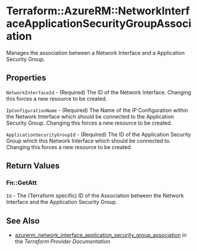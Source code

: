 # Terraform::AzureRM::NetworkInterfaceApplicationSecurityGroupAssociation

Manages the association between a Network Interface and a Application Security Group.

## Properties

`NetworkInterfaceId` - (Required) The ID of the Network Interface. Changing this forces a new resource to be created.

`IpConfigurationName` - (Required) The Name of the IP Configuration within the Network Interface which should be connected to the Application Security Group. Changing this forces a new resource to be created.

`ApplicationSecurityGroupId` - (Required) The ID of the Application Security Group which this Network Interface which should be connected to. Changing this forces a new resource to be created.


## Return Values

### Fn::GetAtt

`Id` - The (Terraform specific) ID of the Association between the Network Interface and the Application Security Group.

## See Also

* [azurerm_network_interface_application_security_group_association](https://www.terraform.io/docs/providers/azurerm/r/network_interface_application_security_group_association.html) in the _Terraform Provider Documentation_